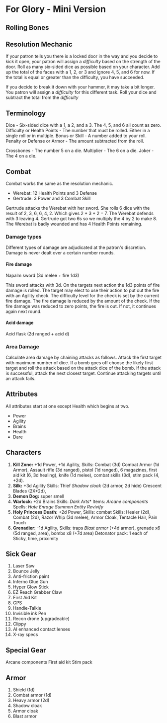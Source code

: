 # For Glory - Mini Version

## Rolling Bones



## Resolution Mechanic

If your patron tells you there is a locked door in the way and you decide to kick it open, your patron will assign a *difficulty* based on the strength of the door.
Roll as many six-sided dice as possible based on your character.
Add up the total of the faces with a 1, 2, or 3 and ignore 4, 5, and 6 for now.
If the total is equal or greater than the difficulty, you have succeeded.

If you decide to break it down with your hammer, it may take a bit longer.
You patron will assign a *difficulty* for this different task.
Roll your dice and subtract the total from the *difficulty*

## Terminology

Dice - Six-sided dice with a 1, a 2, and a 3. The 4, 5, and 6 all count as zero.
Difficulty or Health Points - The number that must be rolled. Either in a single roll or in multiple.
Bonus or Skill - A number added to your roll.
Penalty or Defense or Armor - The amount subtracted from the roll.

Crossbones - The number 5 on a die.
Multiplier - The 6 on a die.
Joker - The 4 on a die.

## Combat

Combat works the same as the resolution mechanic.

- Werebat: 12 Health Points and 3 Defense
- Gertrude: 3 Power and 3 Combat Skill

Gertrude attacks the Werebat with her sword.
She rolls 6 dice with the result of 2, 3, 6, 6, 4, 2.
Which gives 2 + 3 + 2 = 7.
The Werebat defends with 3 leaving 4. 
Gertrude got two 6s so we multiply the 4 by 2 to make 8.
The Werebat is badly wounded and has 4 Health Points remaining.

### Damage types
Different types of damage are adjudicated at the patron's discretion.
Damage is never dealt over a certain number rounds.

#### Fire damage

Napalm sword (3d melee + fire 1d3)

This sword attacks with 3d.
On the targets next action the 1d3 points of fire damage is rolled.
The target may elect to use their action to put out the fire with an Agility check.
The difficulty level for the check is set by the current fire damage.
The fire damage is reduced by the amount of the check.
If the fire damage was reduced to zero points, the fire is out.
If not, it continues again next round.

#### Acid damage

Acid flask (2d ranged + acid d)

### Area Damage

Calculate area damage by chaining attacks as follows.
Attack the first target with maximum number of dice.
If a bomb goes off choose the likely first target and roll the attack based on the attack dice of the bomb.
If the attack is successful, attack the next closest target.
Continue attacking targets until an attack fails.
  
## Attributes

All attributes start at one except Health which begins at two.

- Power
- Agility
- Brains
- Health
- Dare

## Characters

1. **Kill Zone:**
   +1d Power, +1d Agility, 
   Skills: Combat (3d)
   Combat Armor (1d Armor),
   Assault rifle (3d ranged),
   pistol (1d ranged), 
   6 magazines,
   first aid kit (6, 3d healing),
   knife (1d melee), combat skills (3d), stim pack (4, +2d).
1. **Silk:**
   +3d Agility
   Skills: Thief
   *Shadow cloak* (2d armor, 2d hide)
    Crescent Blades (2X+2d),
1. **Demon Dog:**
   super smell 
1. **Warlock:**
   +2d Brains
   Skills: *Dark Arts**
   Items: *Arcane components*
   Spells:
   *Hate*
   *Enrage*
   *Summon Entity*
   *Revivify*
1. **Holy Princess Death:**
   +2d Power, 
   Skills: combat
   Skills: Healer (2d), Combat (2d), 
   Razor Whip (3d melee), 
   Armor Cloak, 
   Tentacle Hair, 
   Pain Touch 
1. **Grenadier:**
   -1d Agility, 
   Skills: traps
   *Blast armor* (+4d armor), 
   grenade x6 (5d ranged, area), bombs x8 (+7d area)
   Detonator pack: 1 each of Sticky, time, proximity

## Sick Gear

1. Laser Saw
1. Bounce Jelly
1. Anti-friction paint
1. Inferno Glue Gun
1. Hyper Glow Stick
1. EZ Reach Grabber Claw
1. First Aid Kit
1. GPS
1. Handie-Talkie
1. Invisible ink Pen
1. Recon drone (upgradeable)
1. Clippy
1. AI enhanced contact lenses
1. X-ray specs

## Special Gear

Arcane components
First aid kit
Stim pack

## Armor

1. Shield (1d)
1. Combat armor (1d)
1. Heavy armor (2d)
1. Shadow cloak
1. Armor cloak
1. Blast armor

